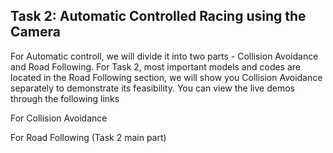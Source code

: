 ## Task 2: Automatic Controlled Racing using the Camera

For Automatic controll, we will divide it into two parts - Collision Avoidance and Road Following.
For Task 2, most important models and codes are located in the Road Following section, we will show you Collision Avoidance separately to demonstrate its feasibility.
You can view the live demos through the following links

For Collision Avoidance


For Road Following (Task 2 main part)
